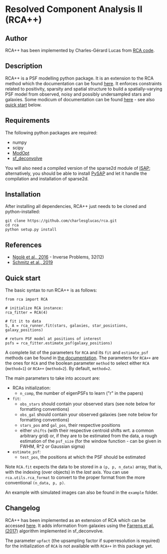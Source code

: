 Resolved Component Analysis II (RCA++)
===

## Author
RCA++ has been implemented by Charles-Gérard Lucas from [RCA code](https://github.com/CosmoStat/rca).

## Description
RCA++ is a PSF modelling python package. It is an extension to the RCA method which the documentation can be found [here](https://morganschmitz.github.io/rca/). It enforces constraints related to positivity, sparsity and spatial structure to build a spatially-varying PSF model from observed, noisy and possibly undersampled stars and galaxies. Some modicum of documentation can be found [here](https://morganschmitz.github.io/rca/) - see also [quick start](#quick-start) below.

## Requirements
The following python packages are required:

  - numpy
  - scipy
  - [ModOpt](https://github.com/CEA-COSMIC/ModOpt)
  - [sf_deconvolve](https://github.com/CosmoStat/sf_deconvolve)
  
You will also need a compiled version of the sparse2d module of [ISAP](http://www.cosmostat.org/software/isap); alternatively, you should be able to install [PySAP](https://github.com/CEA-COSMIC/pysap) and let it handle the compilation and installation of sparse2d.

## Installation
After installing all dependencies, RCA++ just needs to be cloned and python-installed:

```
git clone https://github.com/charlesglucas/rca.git
cd rca
python setup.py install
```

## References
  - [Ngolè et al., 2016](https://arxiv.org/abs/1608.08104) - Inverse Problems, 32(12)
  - [Schmitz et al., 2019](https://arxiv.org/abs/1906.07676)
  
## Quick start
The basic syntax to run RCA++ is as follows:

```
from rca import RCA

# initialize RCA instance:
rca_fitter = RCA(4)

# fit it to data
S, A = rca_runner.fit(stars, galaxies, star_posistions, galaxy_positions)

# return PSF model at positions of interest
psfs = rca_fitter.estimate_psf(galaxy_positions)
```
A complete list of the parameters for `RCA` and its `fit` and `estimate_psf` methods can be found in [the documentation](https://morganschmitz.github.io/rca/rca.html#module-rca). The parameters for `RCA++` are the ones for `RCA` and the boolean parameter `method` to select either `RCA` (`method=1`) or `RCA++` (`method=2`). By default, `method=2`. 

The main parameters to take into account are:

  - RCAs initialization:
    - `n_comp`, the number of eigenPSFs to learn ("r" in the papers)
  - `fit`:
    - `obs_stars` should contain your observed stars (see note below for formatting conventions)
    - `obs_gal` should contain your observed galaxies (see note below for formatting conventions)
    - `stars_pos` and `gal_pos`, their respective positions
    - either `shifts` (with their respective centroid shifts wrt. a common arbitrary grid) or, if they are to be estimated from the data, a rough estimation of the `psf_size` (for the window function - can be given in FWHM, R^2 or Gaussian sigma)
  - `estimate_psf`:
    - `test_pos`, the positions at which the PSF should be estimated

Note `RCA.fit` expects the data to be stored in a `(p, p, n_data)` array, that is, with the indexing (over objects) in the _last_ axis. You can use `rca.utils.rca_format` to convert to the proper format from the more conventional `(n_data, p, p)`.

An example with simulated images can also be found in the `example` folder.

## Changelog
RCA++ has been implemented as an extension of RCA which can be accessed [here](https://github.com/CosmoStat/rca). It adds information from galaxies using the [Farrens et al. (2017)](https://www.cosmostat.org/publications/space-variant-deconvolution-of-galaxy-survey-images) algorithm implemented in sf_deconvolve.

The parameter `upfact` (the upsampling factor if superresolution is required) for the initialization of `RCA` is not available with `RCA++` in this package yet.
